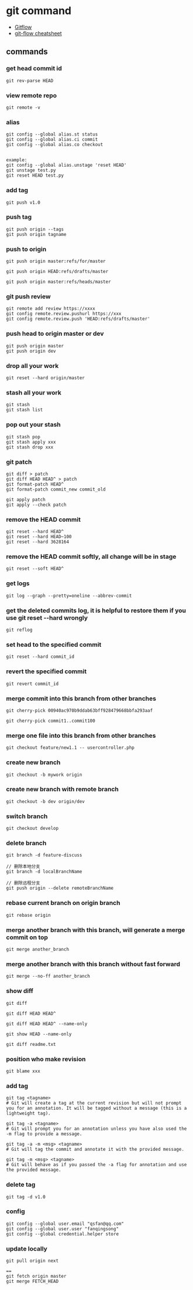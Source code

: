 
# git command

- [Gitflow](https://www.atlassian.com/git/tutorials/comparing-workflows/gitflow-workflow)
- [git-flow cheatsheet](http://dominhhai.github.io/git-flow-cheatsheet/index.html)

## commands

### get head commit id
```
git rev-parse HEAD
```

### view remote repo
```
git remote -v
```

### alias
```
git config --global alias.st status
git config --global alias.ci commit
git config --global alias.co checkout


example:
git config --global alias.unstage 'reset HEAD'
git unstage test.py
git reset HEAD test.py
```

### add tag
```
git push v1.0
```

### push tag
```
git push origin --tags
git push origin tagname
```

### push to origin
```
git push origin master:refs/for/master

git push origin HEAD:refs/drafts/master

git push origin master:refs/heads/master
```

### git push review
```
git remote add review https://xxxx
git config remote.review.pushurl https://xxx
git config remote.review.push 'HEAD:refs/drafts/master'
```

### push head to origin master or dev
```
git push origin master
git push origin dev
```

### drop all your work
```
git reset --hard origin/master
```

### stash all your work
```
git stash
git stash list
```

### pop out your stash 
```
git stash pop
git stash apply xxx
git stash drop xxx
```

### git patch
```
git diff > patch
git diff HEAD HEAD^ > patch
git format-patch HEAD^ 
git format-patch commit_new commit_old

git apply patch
git apply --check patch
```

### remove the HEAD commit
```
git reset --hard HEAD^
git reset --hard HEAD~100
git reset --hard 3628164
```

### remove the HEAD commit softly, all change will be in stage
```
git reset --soft HEAD^
```

### get logs
```
git log --graph --pretty=oneline --abbrev-commit
```

### get the deleted commits log, it is helpful to restore them if you use git reset --hard wrongly
```
git reflog
```

### set head to the specified commit
```
git reset --hard commit_id
```

### revert the specified commit
```
git revert commit_id
```

### merge commit into this branch from other branches
```
git cherry-pick 00940ac970b9ddab63bff928479668bbfa293aaf

git cherry-pick commit1..commit100
```

### merge one file into this branch from other branches
```
git checkout feature/new1.1 -- usercontroller.php
```

### create new branch
```
git checkout -b mywork origin
```

### create new branch with remote branch
```
git checkout -b dev origin/dev
```

### switch branch
```
git checkout develop
```

### delete branch
```
git branch -d feature-discuss

// 删除本地分支
git branch -d localBranchName

// 删除远程分支
git push origin --delete remoteBranchName
```

### rebase current branch on origin branch
```
git rebase origin
```

### merge another branch with this branch, will generate a merge commit on top
```
git merge another_branch
```

### merge another branch with this branch without fast forward
```
git merge --no-ff another_branch
```


### show diff
```
git diff

git diff HEAD HEAD^

git diff HEAD HEAD^ --name-only

git show HEAD --name-only

git diff readme.txt
```

### position who make revision
```
git blame xxx
```

### add tag
```
git tag <tagname>
# Git will create a tag at the current revision but will not prompt you for an annotation. It will be tagged without a message (this is a lightweight tag).

git tag -a <tagname>
# Git will prompt you for an annotation unless you have also used the -m flag to provide a message.

git tag -a -m <msg> <tagname>
# Git will tag the commit and annotate it with the provided message.

git tag -m <msg> <tagname>
# Git will behave as if you passed the -a flag for annotation and use the provided message.
```

### delete tag
```
git tag -d v1.0
```

### config
```
git config --global user.email "qsfan@qq.com"
git config --global user.user "fanqingsong"
git config --global credential.helper store
```


### update locally
```
git pull origin next

==
git fetch origin master
git merge FETCH_HEAD 
```




